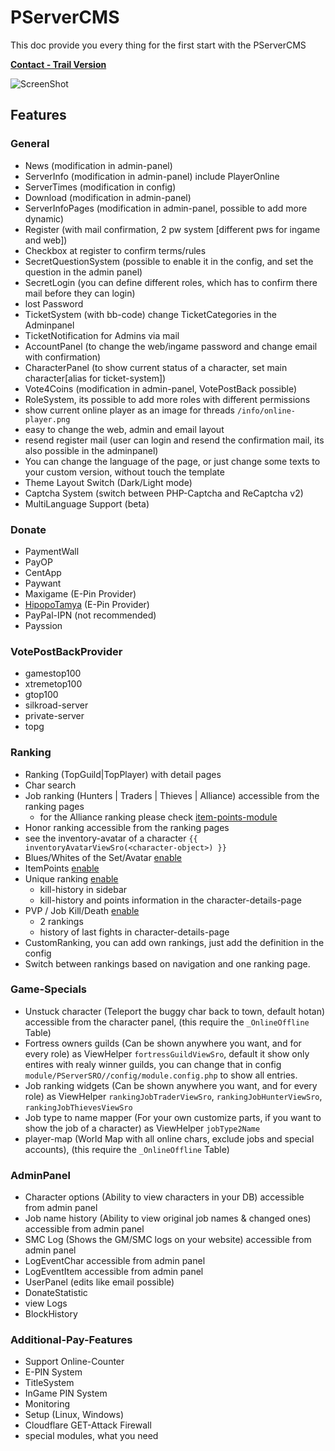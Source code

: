 # PServerCMS

This doc provide you every thing for the first start with the PServerCMS

[**Contact - Trail Version**](/info/CONTACT.md)

![ScreenShot](https://raw.githubusercontent.com/kokspflanze/PServerCMS/master/docs/images/screenshots/default_mode.png)

## Features

### General
- News (modification in admin-panel)
- ServerInfo (modification in admin-panel) include PlayerOnline
- ServerTimes (modification in config)
- Download (modification in admin-panel)
- ServerInfoPages (modification in admin-panel, possible to add more dynamic)
- Register (with mail confirmation, 2 pw system [different pws for ingame and web])
- Checkbox at register to confirm terms/rules
- SecretQuestionSystem (possible to enable it in the config, and set the question in the admin panel)
- SecretLogin (you can define different roles, which has to confirm there mail before they can login)
- lost Password
- TicketSystem (with bb-code) change TicketCategories in the Adminpanel
- TicketNotification for Admins via mail
- AccountPanel (to change the web/ingame password and change email with confirmation)
- CharacterPanel (to show current status of a character, set main character[alias for ticket-system])
- Vote4Coins (modification in admin-panel, VotePostBack possible)
- RoleSystem, its possible to add more roles with different permissions
- show current online player as an image for threads `/info/online-player.png`
- easy to change the web, admin and email layout
- resend register mail (user can login and resend the confirmation mail, its also possible in the adminpanel)
- You can change the language of the page, or just change some texts to your custom version, without touch the template
- Theme Layout Switch (Dark/Light mode)
- Captcha System (switch between PHP-Captcha and ReCaptcha v2)
- MultiLanguage Support (beta)

### Donate
- PaymentWall
- PayOP
- CentApp
- Paywant
- Maxigame (E-Pin Provider)
- [HipopoTamya](https://www.hipopoTamya.com/) (E-Pin Provider)
- PayPal-IPN (not recommended)
- Payssion

### VotePostBackProvider
- gamestop100
- xtremetop100
- gtop100
- silkroad-server
- private-server
- topg

### Ranking
- Ranking (TopGuild|TopPlayer) with detail pages
- Char search
- Job ranking (Hunters | Traders | Thieves | Alliance) accessible from the ranking pages
    - for the Alliance ranking please check [item-points-module](/modules/SROItemPoints/README.md)
- Honor ranking accessible from the ranking pages
- see the inventory-avatar of a character `{{ inventoryAvatarViewSro(<character-object>) }}` 
- Blues/Whites of the Set/Avatar [enable](/general-setup/RANKING_ICONS)
- ItemPoints [enable](/modules/SROItemPoints/README.md)
- Unique ranking [enable](/modules/PServerSROUnique/README)
    - kill-history in sidebar
    - kill-history and points information in the character-details-page
- PVP / Job Kill/Death [enable](/modules/SROKill/README)
    - 2 rankings
    - history of last fights in character-details-page
- CustomRanking, you can add own rankings, just add the definition in the config
- Switch between rankings based on navigation and one ranking page.

### Game-Specials
- Unstuck character (Teleport the buggy char back to town, default hotan) accessible from the character panel, (this require the `_OnlineOffline` Table)
- Fortress owners guilds (Can be shown anywhere you want, and for every role) as ViewHelper `fortressGuildViewSro`, default it show only entires with realy winner guilds, you can change that in config `module/PServerSRO//config/module.config.php` to show all entries.
- Job ranking widgets (Can be shown anywhere you want, and for every role) as ViewHelper `rankingJobTraderViewSro`, `rankingJobHunterViewSro`, `rankingJobThievesViewSro`
- Job type to name mapper (For your own customize parts, if you want to show the job of a character) as ViewHelper `jobType2Name`
- player-map (World Map with all online chars, exclude jobs and special accounts), (this require the `_OnlineOffline` Table)

### AdminPanel
- Character options (Ability to view characters in your DB) accessible from admin panel
- Job name history (Ability to view original job names & changed ones) accessible from admin panel
- SMC Log (Shows the GM/SMC logs on your website) accessible from admin panel
- LogEventChar accessible from admin panel
- LogEventItem accessible from admin panel
- UserPanel (edits like email possible)
- DonateStatistic
- view Logs
- BlockHistory 

### Additional-Pay-Features
- Support Online-Counter
- E-PIN System
- TitleSystem
- InGame PIN System
- Monitoring
- Setup (Linux, Windows)
- Cloudflare GET-Attack Firewall
- special modules, what you need